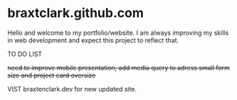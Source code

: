 # braxtclark.github.com

Hello and welcome to my portfolio/website. I am always improving my skills in web development and expect this project to reflect that. 



TO DO LIST

<s>need to improve mobile presentation, add media query to adress small form size and project card oversize</s>

VIST braxtenclark.dev for new updated site. 
